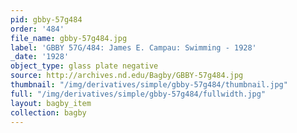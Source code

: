 ```yaml
---
pid: gbby-57g484
order: '484'
file_name: gbby-57g484.jpg
label: 'GBBY 57G/484: James E. Campau: Swimming - 1928'
_date: '1928'
object_type: glass plate negative
source: http://archives.nd.edu/Bagby/GBBY-57g484.jpg
thumbnail: "/img/derivatives/simple/gbby-57g484/thumbnail.jpg"
full: "/img/derivatives/simple/gbby-57g484/fullwidth.jpg"
layout: bagby_item
collection: bagby
---
```

